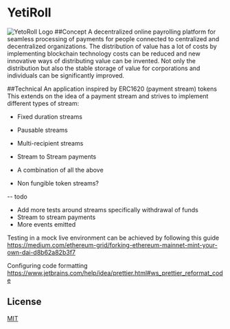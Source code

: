 # YetiRoll
![YetoRoll Logo](https://i.imgur.com/QpYl9Xq.png)
##Concept
A decentralized online payrolling platform for seamless processing of payments for people connected to centralized and decentralized organizations.
The distribution of value has a lot of costs by implementing blockchain technology costs can be reduced and new innovative ways of distributing value can be invented. Not only the distribution but also the stable storage of value for corporations and individuals can be significantly improved.

##Technical
An application inspired by ERC1620 (payment stream) tokens
This extends on the idea of a payment stream and strives to implement different types of stream:

- Fixed duration streams
- Pausable streams
- Multi-recipient streams
- Stream to Stream payments

- A combination of all the above

- Non fungible token streams?


-- todo

- Add more tests around streams specifically withdrawal of funds
- Stream to stream payments
- More events emitted


Testing in a mock live environment can be achieved by following this guide
https://medium.com/ethereum-grid/forking-ethereum-mainnet-mint-your-own-dai-d8b62a82b3f7

Configuring code formatting
https://www.jetbrains.com/help/idea/prettier.html#ws_prettier_reformat_code

## License
[MIT](https://choosealicense.com/licenses/mit/)


